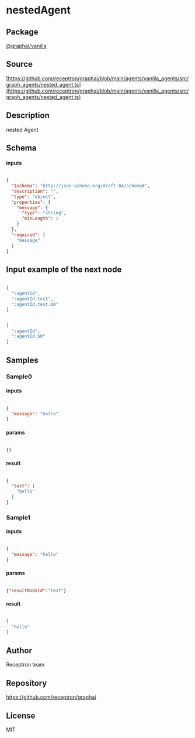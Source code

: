 # nestedAgent

## Package
[@graphai/vanilla](https://www.npmjs.com/package/@graphai/vanilla)
## Source
[https://github.com/receptron/graphai/blob/main/agents/vanilla_agents/src/graph_agents/nested_agent.ts](https://github.com/receptron/graphai/blob/main/agents/vanilla_agents/src/graph_agents/nested_agent.ts)

## Description

nested Agent

## Schema

#### inputs

```json

{
  "$schema": "http://json-schema.org/draft-04/schema#",
  "description": "",
  "type": "object",
  "properties": {
    "message": {
      "type": "string",
      "minLength": 1
    }
  },
  "required": [
    "message"
  ]
}

````

## Input example of the next node

```json

[
  ":agentId",
  ":agentId.test",
  ":agentId.test.$0"
]

````
```json

[
  ":agentId",
  ":agentId.$0"
]

````

## Samples

### Sample0

#### inputs

```json

{
  "message": "hello"
}

````

#### params

```json

{}

````

#### result

```json

{
  "test": [
    "hello"
  ]
}

````
### Sample1

#### inputs

```json

{
  "message": "hello"
}

````

#### params

```json

{"resultNodeId":"test"}

````

#### result

```json

[
  "hello"
]

````

## Author

Receptron team

## Repository

https://github.com/receptron/graphai

## License

MIT

